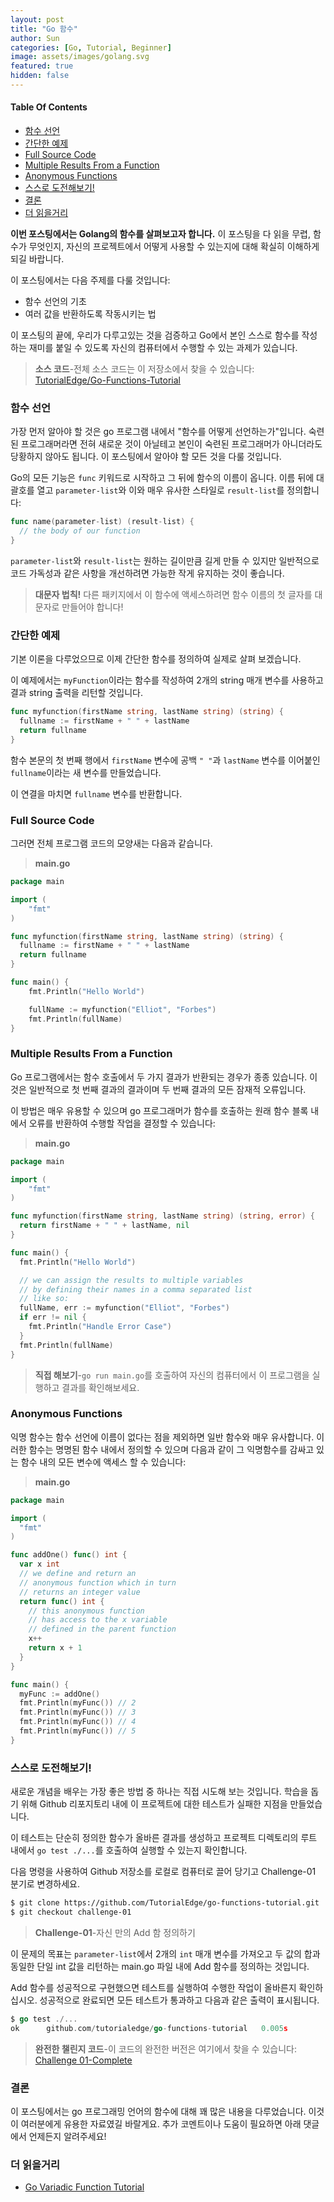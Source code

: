 ```yaml
---
layout: post
title: "Go 함수"
author: Sun
categories: [Go, Tutorial, Beginner]
image: assets/images/golang.svg
featured: true
hidden: false
---
```

<div class="toc">
  <h4>Table Of Contents</h4>
  <nav id="TableOfContents">
    <ul>
      <li>
        <a href="#functionDeclaration">함수 선언</a>
      </li>
      <li>
        <a href="#aSimpleExample">간단한 예제</a>
      </li>
      <li>
        <a href="#fullSourceCode">Full Source Code</a>
      </li>
      <li>
        <a href="#multipleResultsFromaFunction">Multiple Results From a Function</a>
      </li>
      <li>
        <a href="#anonymousFunctions">Anonymous Functions</a>
      </li>
      <li>
        <a href="#tryItYourselfChallenges">스스로 도전해보기!</a>
      </li>
      <li>
        <a href="#conclusion">결론</a>
      </li>
      <li>
        <a href="#furtherReading">더 읽을거리</a>
      </li>
    </ul>
  </nav>
</div>

**이번 포스팅에서는 Golang의 함수를 살펴보고자 합니다.**
이 포스팅을 다 읽을 무렵, 함수가 무엇인지, 자신의 프로젝트에서 어떻게 사용할 수 있는지에 대해 확실히 이해하게 되길 바랍니다.

이 포스팅에서는 다음 주제를 다룰 것입니다:

* 함수 선언의 기초
* 여러 값을 반환하도록 작동시키는 법

이 포스팅의 끝에, 우리가 다루고있는 것을 검증하고 Go에서 
본인 스스로 함수를 작성하는 재미를 붙일 수 있도록 자신의 컴퓨터에서 수행할 수 있는 과제가 있습니다.

> **소스 코드**-전체 소스 코드는 이 저장소에서 찾을 수 있습니다: 
>[TutorialEdge/Go-Functions-Tutorial](https://github.com/TutorialEdge/go-functions-tutorial)

<h3 id="functionDeclaration">
  <a href="#functionDeclaration"></a>
  함수 선언
</h3>

가장 먼저 알아야 할 것은 go 프로그램 내에서 "함수를 어떻게 선언하는가"입니다. 숙련된 프로그래머라면 전혀 새로운 것이 아닐테고 
본인이 숙련된 프로그래머가 아니더라도 당황하지 않아도 됩니다. 이 포스팅에서 알아야 할 모든 것을 다룰 것입니다.

Go의 모든 기능은 `func` 키워드로 시작하고 그 뒤에 함수의 이름이 옵니다. 이름 뒤에 대괄호를 열고 
`parameter-list`와 이와 매우 유사한 스타일로 `result-list`를 정의합니다:

```go
func name(parameter-list) (result-list) {
  // the body of our function
}
```

`parameter-list`와 `result-list`는 원하는 길이만큼 길게 만들 수 있지만 
일반적으로 코드 가독성과 같은 사항을 개선하려면 가능한 작게 유지하는 것이 좋습니다.

> **대문자 법칙!** 다른 패키지에서 이 함수에 액세스하려면 함수 이름의 첫 글자를 대문자로 만들어야 합니다!

<h3 id="aSimpleExample">
  <a href="#aSimpleExample"></a>
  간단한 예제
</h3>

기본 이론을 다루었으므로 이제 간단한 함수를 정의하여 실제로 살펴 보겠습니다.

이 예제에서는 `myFunction`이라는 함수를 작성하여 2개의 string 매개 변수를 사용하고 결과 string 출력을 리턴할 것입니다.

```go
func myfunction(firstName string, lastName string) (string) {
  fullname := firstName + " " + lastName 
  return fullname
}
```

함수 본문의 첫 번째 행에서 `firstName` 변수에 공백 `" "`과 `lastName` 변수를 이어붙인 `fullname`이라는 새 변수를 만들었습니다.

이 연결을 마치면 `fullname` 변수를 반환합니다.

<h3 id="fullSourceCode">
  <a href="#fullSourceCode"></a>
  Full Source Code
</h3>

그러면 전체 프로그램 코드의 모양새는 다음과 같습니다.

>**main.go**

```go
package main

import (
    "fmt"
)

func myfunction(firstName string, lastName string) (string) {
  fullname := firstName + " " + lastName 
  return fullname
}

func main() {
    fmt.Println("Hello World")

    fullName := myfunction("Elliot", "Forbes")
    fmt.Println(fullName)
}
```

<h3 id="multipleResultsFromaFunction">
  <a href="#multipleResultsFromaFunction"></a>
  Multiple Results From a Function
</h3>

Go 프로그램에서는 함수 호출에서 두 가지 결과가 반환되는 경우가 종종 있습니다. 
이것은 일반적으로 첫 번째 결과의 결과이며 두 번째 결과의 모든 잠재적 오류입니다.

이 방법은 매우 유용할 수 있으며 go 프로그래머가 함수를 호출하는 
원래 함수 블록 내에서 오류를 반환하여 수행할 작업을 결정할 수 있습니다:

>**main.go**

```go
package main

import (
    "fmt"
)

func myfunction(firstName string, lastName string) (string, error) {
  return firstName + " " + lastName, nil
}

func main() {
  fmt.Println("Hello World")

  // we can assign the results to multiple variables
  // by defining their names in a comma separated list
  // like so: 
  fullName, err := myfunction("Elliot", "Forbes")
  if err != nil {
    fmt.Println("Handle Error Case")
  }
  fmt.Println(fullName)
}
```

> **직접 해보기**-`go run main.go`를 호출하여 자신의 컴퓨터에서 이 프로그램을 실행하고 결과를 확인해보세요.

<h3 id="anonymousFunctions">
  <a href="#anonymousFunctions"></a>
  Anonymous Functions
</h3>

익명 함수는 함수 선언에 이름이 없다는 점을 제외하면 일반 함수와 매우 유사합니다. 
이러한 함수는 명명된 함수 내에서 정의할 수 있으며 다음과 같이 그 익명함수를 감싸고 있는 함수 내의 모든 변수에 액세스 할 수 있습니다:

> **main.go**

```go
package main

import (
  "fmt"
)

func addOne() func() int {
  var x int
  // we define and return an
  // anonymous function which in turn
  // returns an integer value
  return func() int {
    // this anonymous function
    // has access to the x variable
    // defined in the parent function
    x++
    return x + 1
  }
}

func main() {
  myFunc := addOne()
  fmt.Println(myFunc()) // 2
  fmt.Println(myFunc()) // 3
  fmt.Println(myFunc()) // 4
  fmt.Println(myFunc()) // 5
}
```

<h3 id="tryItYourselfChallenges">
  <a href="#tryItYourselfChallenges"></a>
  스스로 도전해보기!
</h3>

새로운 개념을 배우는 가장 좋은 방법 중 하나는 직접 시도해 보는 것입니다. 
학습을 돕기 위해 Github 리포지토리 내에 이 프로젝트에 대한 테스트가 실패한 지점을 만들었습니다.

이 테스트는 단순히 정의한 함수가 올바른 결과를 생성하고 프로젝트 디렉토리의 루트 내에서 
`go test ./...`를 호출하여 실행할 수 있는지 확인합니다.

다음 명령을 사용하여 Github 저장소를 로컬로 컴퓨터로 끌어 당기고 Challenge-01 분기로 변경하세요.

```bash
$ git clone https://github.com/TutorialEdge/go-functions-tutorial.git
$ git checkout challenge-01
```

> **Challenge-01**-자신 만의 Add 함 정의하기

이 문제의 목표는 `parameter-list`에서 2개의 `int` 매개 변수를 가져오고 두 값의 합과 동일한 
단일 int 값을 리턴하는 main.go 파일 내에 Add 함수를 정의하는 것입니다.

Add 함수를 성공적으로 구현했으면 테스트를 실행하여 수행한 작업이 올바른지 확인하십시오. 
성공적으로 완료되면 모든 테스트가 통과하고 다음과 같은 출력이 표시됩니다.

```go
$ go test ./...
ok      github.com/tutorialedge/go-functions-tutorial   0.005s
```

> **완전한 챌린지 코드**-이 코드의 완전한 버전은 여기에서 찾을 수 있습니다: 
>[Challenge 01-Complete](https://github.com/TutorialEdge/go-functions-tutorial/tree/challenge-01-complete)

<h3 id="conclusion">
  <a href="#conclusion"></a>
  결론
</h3>

이 포스팅에서는 go 프로그래밍 언어의 함수에 대해 꽤 많은 내용을 다루었습니다. 
이것이 여러분에게 유용한 자료였길 바랄게요. 
추가 코멘트이나 도움이 필요하면 아래 댓글에서 언제든지 알려주세요!

<h3 id="furtherReading">
  <a href="#furtherReading"></a>
  더 읽을거리
</h3>

* <a href="../Ch02-Go-Variadic-Function-Tutorial/">Go Variadic Function Tutorial</a> 